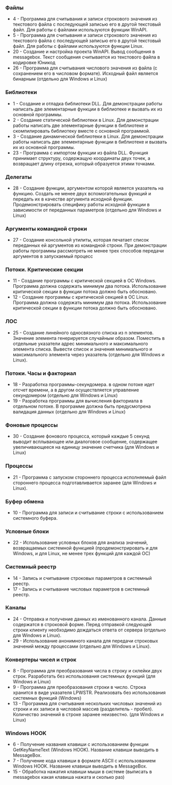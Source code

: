 ### Файлы
* 4 - Программа для считывания и записи строкового значения из текстового файла с последующей записью его в другой текстовый файл. Для работы с файлами используются функции WinAPI.
* 5 - Программа для считывания и записи строкового значения из текстового файла с последующей записью его в другой текстовый файл. Для работы с файлами используются функции Linux.
* 20 - Создание и настройка проекта WinAPI. Вывод сообщения в messagebox. Текст сообщения считывается из текстового файла в кодировке Юникод
* 26 - Программа для считывания числового значения из файла (с сохранением его в числовом формате). Исходный файл является бинарным (отдельно для Windows и Linux)

### Библиотеки
* 1 - Создание и отладка библиотеки DLL. Для демонстрации работы написать две элементарные функции в библиотеке и вызвать их из основной программы.
* 2 - Создание статической библиотеки в Linux. Для демонстрации работы написать две элементарные функции в библиотеке и скомпилировать библиотеку вместе с основной программой.
* 3 - Создание динамической библиотеки в Linux. Для демонстрации работы написать две элементарные функции в библиотеке и вызвать их из основной программы.
* 23 - Программа с импортом функции из файла DLL. Функция принимает  структуру, содержащую координаты двух точек, а возвращает длину отрезка, который образуется этими точками.

### Делегаты
* 28 - Создание функции, аргументом которой является указатель на функцию. Создать не менее двух вспомогательных функций и передать их в качестве аргумента исходной функции. Продемонстрировать специфику работы исходной функции в зависимости от переданных параметров (отдельно для Windows и Linux)

### Аргументы командной строки
* 27 - Создание консольной утилиты, которая печатает список переданных ей аргументов из командной строки. При демонстрации работы программы рассмотреть не менее трех способов передачи аргументов в запускаемый процесс


### Потоки. Критические секции
* 11 - Создание программы с критической секцией в ОС Windows. Программа должна содержать минимум два потока. Использование критической секции в функции потока должно быть обосновано.
* 12 - Создание программы с критической секцией в ОС Linux. Программа должна содержать минимум два потока. Использование критической секции в функции потока должно быть обосновано.

### ЛОС
* 25 - Создание линейного односвязного списка из n элементов. Значение элемента генерируется случайным образом. Поместить в отдельные указатели адрес минимального и максимального элемента списка. Вывести список и значения минимального и максимального элемента через указатель (отдельно для Windows и Linux).

### Потоки. Часы и факториал
* 18 - Разработка программы-секундомера. в одном потоке идет отсчет времени, а в другом осуществляется управление секундомером (отдельно для Windows и Linux)
* 19 - Разработка программы для вычисления факториала в отдельном потоке. В программе должна быть предусмотрена валидация данных (отдельно для Windows и Linux)

### Фоновые процессы
* 30 - Cоздание фонового процесса, который каждые 5 секунд выводит всплывающее или диалоговое сообщение, содержащее увеличивающееся на единицу значение счетчика (для Windows и Linux)


### Процессы
* 21 - Программа с запуском стороннего процесса исполняемый файл стороннего процесса подготавливается заранее (для Windows и Linux).

### Буфер обмена
* 10 - Программа для записи и считывание строки с использованием системного буфера.

### Условные блоки
* 22 - Использование условных блоков для анализа значений, возвращаемых системной функцией (продемонстрировать и для Windows, и для Linux, не менее трех функций для каждой ОС)

### Системный  реестр
* 14 - Запись и считывание строковых параметров в системный реестр.
* 17 - Запись и считывание числовых параметров в системный реестр.

### Каналы
* 24 - Отправка и получение данных из именованного канала. Данные содержатся в строковой форме. Перед отправкой следующей строки клиенту необходимо дождаться ответа от сервера (отдельно для Windows и Linux).
* 29 - Использование анонимного канала для передачи строковых значений между процессами (отдельно для Windows и Linux).

### Конвертеры чисел и строк
* 8 - Программа для преобразования числа в строку и склейки двух строк. Разработать без использования системных функций (для Windows и Linux)
* 9 - Программа для преобразования строки в число. Строка хранится в виде указателя LPWSTR. Реализовать без использования системных функций (Windows)
* 13 - Программа для считывания нескольких числовых значений из строки и их записи в числовой массив (разделитель - пробел). Количество значений в строке заранее неизвестно. (для Windows и Linux)

### Windows HOOK
* 6 - Получение названия клавиши с использованием функции GetKeyNameText (Windows HOOK). Название клавиши выводить в MessageBox.
* 7 - Получение кода клавиши в формате ASCII с использованием Windows HOOK. Название клавиши выводить в MessageBox.
* 15 - Обработка нажатия клавиши мыши в системе (выписать в messagebox какая клавиша нажата и сколько раз)